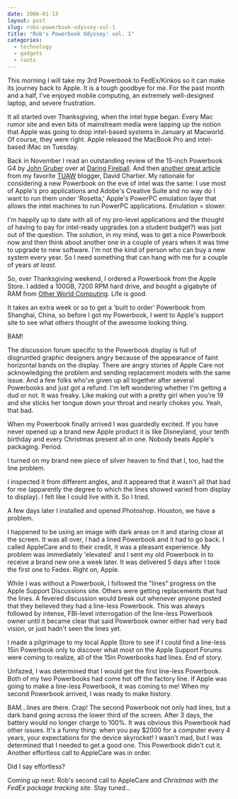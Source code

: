 ```yaml
---
date: 2006-01-13
layout: post
slug: robs-powerbook-odyssey-vol-1
title: "Rob's Powerbook Odyssey: vol. 1"
categories:
  - technology
  - gadgets
  - rants
---
```


This morning I will take my 3rd Powerbook to FedEx/Kinkos so it can make its journey back to Apple. It is a tough goodbye for me. For the past month and a half, I've enjoyed mobile computing, an extremely well-designed laptop, and severe frustration.

It all started over Thanksgiving, when the intel hype began. Every Mac rumor site and even bits of mainstream media were lapping up the notion that Apple was going to drop intel-based systems in January at Macworld. Of course, they were right. Apple released the MacBook Pro and intel-based iMac on Tuesday.

Back in November I read an outstanding review of the 15-inch Powerbook G4 by [John Gruber](http://daringfireball.net/2005/11/full_metal_jacket) over at [Daring Fireball](http://daringfireball.net/). And then [another great article](http://tuaw.com/2005/12/03/on-a-new-hi-res-15-powerbook/) from my favorite [TUAW](http://tuaw.com/2005/12/03/on-a-new-hi-res-15-powerbook/) blogger, David Chartier. My rationale for considering a new Powerbook on the eve of intel was the same: I use most of Apple's pro applications and Adobe's Creative Suite and no way do I want to run them under 'Rosetta,' Apple's PowerPC emulation layer that allows the intel machines to run PowerPC applications. Emulation = slower.

I'm happily up to date with all of my pro-level applications and the thought of having to pay for intel-ready upgrades (on a student budget?) was just out of the question. The solution, in my mind, was to get a nice Powerbook now and then think about another one in a couple of years when it was time to upgrade to new software. I'm not the kind of person who can buy a new system every year. So I need something that can hang with me for a couple of years _at least_.

So, over Thanksgiving weekend, I ordered a Powerbook from the Apple Store. I added a 100GB, 7200 RPM hard drive, and bought a gigabyte of RAM from [Other World Computing](http://macsales.com/). Life is good.

It takes an extra week or so to get a 'built to order' Powerbook from Shanghai, China, so before I got my Powerbook, I went to Apple's support site to see what others thought of the awesome looking thing.

BAM!

The discussion forum specific to the Powerbook display is full of disgruntled graphic designers angry because of the appearance of faint horizontal bands on the display. There are angry stories of Apple Care not acknowledging the problem and sending replacement models with the same issue. And a few folks who've given up all together after several Powerbooks and just got a refund. I'm left wondering whether I'm getting a dud or not. It was freaky. Like making out with a pretty girl when you're 19 and she sticks her tongue down your throat and nearly chokes you. Yeah, that bad.

When my Powerbook finally arrived I was guardedly excited. If you have never opened up a brand new Apple product it is like Disneyland, your tenth birthday and every Christmas present all in one. Nobody beats Apple's packaging. Period.

I turned on my brand new piece of silver heaven to find that I, too, had the line problem.

I inspected it from different angles, and it appeared that it wasn't all that bad for me (apparently the degree to which the lines showed varied from display to display). I felt like I could live with it. So I tried.

A few days later I installed and opened Photoshop. Houston, we have a problem.

I happened to be using an image with dark areas on it and staring close at the screen. It was all over, I had a lined Powerbook and it had to go back. I called AppleCare and to their credit, it was a pleasant experience. My problem was immediately 'elevated' and I sent my old Powerbook in to receive a brand new one a week later. It was delivered 5 days after I took the first one to Fedex. Right on, Apple.

While I was without a Powerbook, I followed the "lines" progress on the Apple Support Discussions site. Others were getting replacements that had the lines. A fevered discussion would break out whenever anyone posted that they believed they had a line-less Powerbook. This was always followed by intense, FBI-level interrogation of the line-less Powerbook owner until it became clear that said Powerbook owner either had very bad vision, or just hadn't seen the lines yet.

I made a pilgrimage to my local Apple Store to see if I could find a line-less 15in Powerbook only to discover what most on the Apple Support Forums were coming to realize, all of the 15in Powerbooks had lines. End of story.

Unfazed, I was determined that I would get the first line-less Powerbook. Both of my two Powerbooks had come hot off the factory line. If Apple was going to make a line-less Powerbook, it was coming to me! When my second Powerbook arrived, I was ready to make history.

BAM...lines are there. Crap!
The second Powerbook not only had lines, but a dark band going across the lower third of the screen. After 3 days, the battery would no longer charge to 100%. It was obvious this Powerbook had other issues. It's a funny thing: when you pay $2000 for a computer every 4 years, your expectations for the device skyrocket! I wasn't mad, but I was determined that I needed to get a good one. This Powerbook didn't cut it. Another effortless call to AppleCare was in order.

Did I say effortless?

Coming up next: Rob's second call to AppleCare and _Christmas with the FedEx package tracking site_. Stay tuned...
